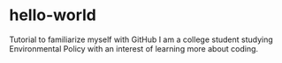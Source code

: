 # hello-world
Tutorial to familiarize myself with GitHub
I am a college student studying Environmental Policy with an interest of learning more about coding.
